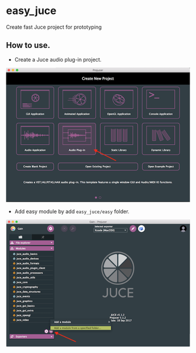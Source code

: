 # easy_juce
Create fast Juce project for prototyping

## How to use.

- Create a Juce audio plug-in project.

![Create project](/readme_images/choose_project.png?raw=true "Create project")

- Add easy module by add `easy_juce/easy` folder.

![Add Module](/readme_images/add_module.png?raw=true "Add module")
